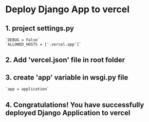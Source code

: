 # Deploy Django App to vercel

## 1. project settings.py 
	`DEBUG = False`
	`ALLOWED_HOSTS = ['.vercel.app']`

## 2. Add 'vercel.json' file in root folder

## 3. create 'app' variable in wsgi.py file
	`app = application`

## 4. Congratulations! You have successfully deployed Django Application to vercel